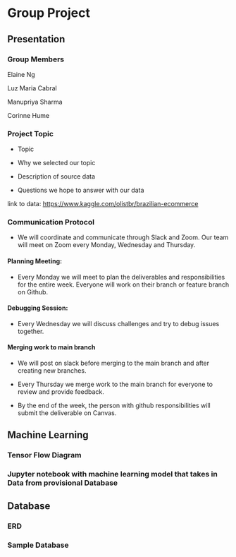 # Group Project


## Presentation


### Group Members


Elaine Ng


Luz Maria Cabral


Manupriya Sharma


Corinne Hume


### Project Topic


* Topic


* Why we selected our topic


* Description of source data


* Questions we hope to answer with our data


link to data: https://www.kaggle.com/olistbr/brazilian-ecommerce


### Communication Protocol


* We will coordinate and communicate through Slack and Zoom. Our team will meet on Zoom every Monday, Wednesday and Thursday. 


#### Planning Meeting:


* Every Monday we will meet to plan the deliverables and responsibilities for the entire week. Everyone will work on their branch or feature branch on Github.


#### Debugging Session:


* Every Wednesday we will discuss challenges and try to debug issues together.


#### Merging work to main branch


* We will post on slack before merging to the main branch and after creating new branches.


* Every Thursday we merge work to the main branch for everyone to review and provide feedback. 


* By the end of the week, the person with github responsibilities will submit the deliverable on Canvas.  


## Machine Learning


### Tensor Flow Diagram


### Jupyter notebook with machine learning model that takes in Data from provisional Database


## Database


### ERD


### Sample Database


